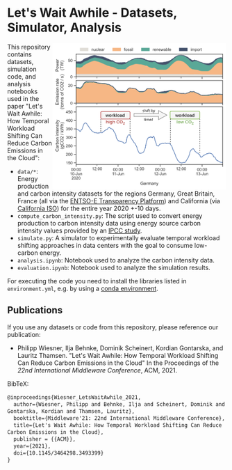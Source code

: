 # Let's Wait Awhile - Datasets, Simulator, Analysis

<img align="right" width="400" src="img/fig1.svg">

This repository contains datasets, simulation code, and analysis notebooks used in the paper "Let's Wait Awhile: How Temporal Workload Shifting Can Reduce Carbon Emissions in the Cloud":

- `data/*`: Energy production and carbon intensity datasets for the regions Germany, Great Britain, France (all via the [ENTSO-E Transparency Platform](https://transparency.entsoe.eu/)) and California (via [California ISO](https://www.caiso.com/)) for the entire year 2020 +-10 days.
- `compute_carbon_intensity.py`: The script used to convert energy production to carbon intensity data using energy source carbon intensity values provided by an [IPCC study](http://www.ipcc-wg3.de/report/IPCC_SRREN_Annex_II.pdf).
- `simulate.py`: A simulator to experimentally evaluate temporal workload shifting approaches in data centers with the goal to consume low-carbon energy.
- `analysis.ipynb`: Notebook used to analyze the carbon intensity data.
- `evaluation.ipynb`: Notebook used to analyze the simulation results.

For executing the code you need to install the libraries listed in `environment.yml`, e.g. by using a [conda environment](https://conda.io/).


## Publications

If you use any datasets or code from this repository, please reference our publication:

- Philipp Wiesner, Ilja Behnke, Dominik Scheinert,  Kordian Gontarska, and Lauritz Thamsen. "Let's Wait Awhile: How Temporal Workload Shifting Can Reduce Carbon Emissions in the Cloud" In the Proceedings of the *22nd International Middleware Conference*, ACM, 2021.

BibTeX:
```
@inproceedings{Wiesner_LetsWaitAwhile_2021,
  author={Wiesner, Philipp and Behnke, Ilja and Scheinert, Dominik and Gontarska, Kordian and Thamsen, Lauritz},
  booktitle={Middleware'21: 22nd International Middleware Conference}, 
  title={Let's Wait Awhile: How Temporal Workload Shifting Can Reduce Carbon Emissions in the Cloud}, 
  publisher = {{ACM}},
  year={2021},
  doi={10.1145/3464298.3493399}
}
```
